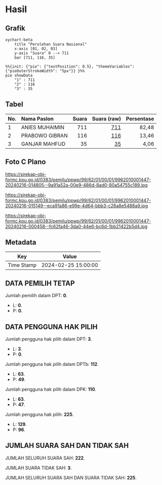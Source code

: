 # Hasil

## Grafik

```mermaid
xychart-beta
    title "Perolehan Suara Nasional"
    x-axis [01, 02, 03]
    y-axis "Suara" 0 --> 711
    bar [711, 116, 35]
```

```mermaid
%%{init: {"pie": {"textPosition": 0.5}, "themeVariables": {"pieOuterStrokeWidth": "5px"}} }%%
pie showData
    "1" : 711
    "2" : 116
    "3" : 35
```

## Tabel

| No. | Nama Paslon    | Suara | Suara (raw) | Persentase |
|:--- |:-------------- | -----:| -----------:| ----------:|
| 1   | ANIES MUHAIMIN | 711   | [711][p-1]  | 82,48      |
| 2   | PRABOWO GIBRAN | 116   | [116][p-2]  | 13,46      |
| 3   | GANJAR MAHFUD  | 35    | [35][p-3]   | 4,06       |


[p-1]: https://github.com/gigit-pemilu/pemilu-2024/blob/main/pilpres/hitung-suara/sub/99-luar-negeri/sub/62-kuala-lumpur-malaysia/sub/01-kuala-lumpur-malaysia/sub/0001-kuala-lumpur-malaysia/sub/447-tps-134/sub/paslon-1.txt
[p-2]: https://github.com/gigit-pemilu/pemilu-2024/blob/main/pilpres/hitung-suara/sub/99-luar-negeri/sub/62-kuala-lumpur-malaysia/sub/01-kuala-lumpur-malaysia/sub/0001-kuala-lumpur-malaysia/sub/447-tps-134/sub/paslon-2.txt
[p-3]: https://github.com/gigit-pemilu/pemilu-2024/blob/main/pilpres/hitung-suara/sub/99-luar-negeri/sub/62-kuala-lumpur-malaysia/sub/01-kuala-lumpur-malaysia/sub/0001-kuala-lumpur-malaysia/sub/447-tps-134/sub/paslon-3.txt

## Foto C Plano

https://sirekap-obj-formc.kpu.go.id/0383/pemilu/ppwp/99/62/01/00/01/9962010001447-20240216-014805--9a91a52a-00e9-486d-8ad0-80a54755c189.jpg

https://sirekap-obj-formc.kpu.go.id/0383/pemilu/ppwp/99/62/01/00/01/9962010001447-20240216-015149--eca91a86-e99e-4d64-bbb3-c26a8e5488a9.jpg

https://sirekap-obj-formc.kpu.go.id/0383/pemilu/ppwp/99/62/01/00/01/9962010001447-20240216-000458--fc62fa46-3da0-44e6-bc6d-1bb21422b5d4.jpg


## Metadata

| Key        | Value               |
| ---------- | ------------------- |
| Time Stamp | 2024-02-25 15:00:00 |


## DATA PEMILIH TETAP

Jumlah pemilih dalam DPT: **0**.
 * L: **0**.
 * P: **0**.

## DATA PENGGUNA HAK PILIH

Jumlah pengguna hak pilih dalam DPT: **3**.
 * L: **3**.
 * P: **0**.

Jumlah pengguna hak pilih dalam DPTb: **112**.
 * L: **63**.
 * P: **49**.

Jumlah pengguna hak pilih dalam DPK: **110**.
 * L: **63**.
 * P: **47**.

Jumlah pengguna hak pilih: **225**.
 * L: **129**.
 * P: **96**.

## JUMLAH SUARA SAH DAN TIDAK SAH

JUMLAH SELURUH SUARA SAH: **222**.

JUMLAH SUARA TIDAK SAH: **3**.

JUMLAH SELURUH SUARA SAH DAN SUARA TIDAK SAH: **225**.


